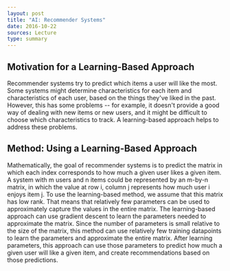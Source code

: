 ```yaml
---
layout: post
title: "AI: Recommender Systems"
date: 2016-10-22
sources: Lecture
type: summary
---
```


## Motivation for a Learning-Based Approach
Recommender systems try to predict which items a user will like the most. Some systems might determine characteristics for each item and characteristics of each user, based on the things they've liked in the past. However, this has some problems -- for example, it doesn't provide a good way of dealing with new items or new users, and it might be difficult to choose which characteristics to track. A learning-based approach helps to address these problems.

## Method: Using a Learning-Based Approach
Mathematically, the goal of recommender systems is to predict the matrix in which each index corresponds to how much a given user likes a given item. A system with m users and n items could be represented by an m-by-n matrix, in which the value at row i, column j represents how much user i enjoys item j. To use the learning-based method, we assume that this matrix has low rank. That means that relatively few parameters can be used to approximately capture the values in the entire matrix. The learning-based approach can use gradient descent to learn the parameters needed to approximate the matrix. Since the number of parameters is small relative to the size of the matrix, this method can use relatively few training datapoints to learn the parameters and approximate the entire matrix. After learning parameters, this approach can use those parameters to predict how much a given user will like a given item, and create recommendations based on those predictions.
